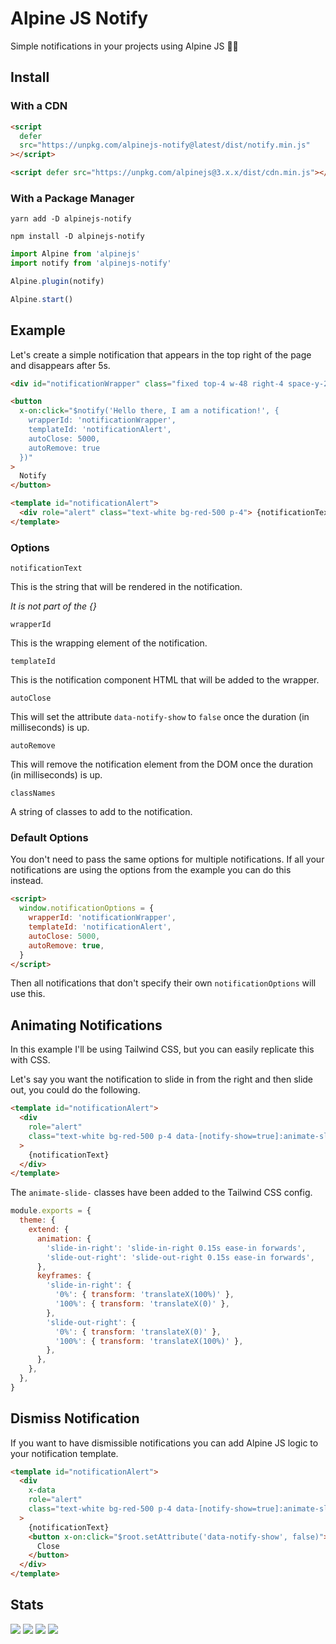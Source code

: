 # Alpine JS Notify

Simple notifications in your projects using Alpine JS 🙋‍♀️

## Install

### With a CDN

```html
<script
  defer
  src="https://unpkg.com/alpinejs-notify@latest/dist/notify.min.js"
></script>

<script defer src="https://unpkg.com/alpinejs@3.x.x/dist/cdn.min.js"></script>
```

### With a Package Manager

```shell
yarn add -D alpinejs-notify

npm install -D alpinejs-notify
```

```js
import Alpine from 'alpinejs'
import notify from 'alpinejs-notify'

Alpine.plugin(notify)

Alpine.start()
```

## Example

Let's create a simple notification that appears in the top right of the page and
disappears after 5s.

```html
<div id="notificationWrapper" class="fixed top-4 w-48 right-4 space-y-2"></div>

<button
  x-on:click="$notify('Hello there, I am a notification!', {
    wrapperId: 'notificationWrapper',
    templateId: 'notificationAlert',
    autoClose: 5000,
    autoRemove: true
  })"
>
  Notify
</button>

<template id="notificationAlert">
  <div role="alert" class="text-white bg-red-500 p-4"> {notificationText} </div>
</template>
```

### Options

`notificationText`

This is the string that will be rendered in the notification.

_It is not part of the {}_

`wrapperId`

This is the wrapping element of the notification.

`templateId`

This is the notification component HTML that will be added to the wrapper.

`autoClose`

This will set the attribute `data-notify-show` to `false` once the duration (in
milliseconds) is up.

`autoRemove`

This will remove the notification element from the DOM once the duration (in
milliseconds) is up.

`classNames`

A string of classes to add to the notification.

### Default Options

You don't need to pass the same options for multiple notifications. If all your
notifications are using the options from the example you can do this instead.

```html
<script>
  window.notificationOptions = {
    wrapperId: 'notificationWrapper',
    templateId: 'notificationAlert',
    autoClose: 5000,
    autoRemove: true,
  }
</script>
```

Then all notifications that don't specify their own `notificationOptions` will
use this.

## Animating Notifications

In this example I'll be using Tailwind CSS, but you can easily replicate this
with CSS.

Let's say you want the notification to slide in from the right and then slide
out, you could do the following.

```html
<template id="notificationAlert">
  <div
    role="alert"
    class="text-white bg-red-500 p-4 data-[notify-show=true]:animate-slide-in-right data-[notify-show=false]:animate-slide-out-right"
  >
    {notificationText}
  </div>
</template>
```

The `animate-slide-` classes have been added to the Tailwind CSS config.

```js
module.exports = {
  theme: {
    extend: {
      animation: {
        'slide-in-right': 'slide-in-right 0.15s ease-in forwards',
        'slide-out-right': 'slide-out-right 0.15s ease-in forwards',
      },
      keyframes: {
        'slide-in-right': {
          '0%': { transform: 'translateX(100%)' },
          '100%': { transform: 'translateX(0)' },
        },
        'slide-out-right': {
          '0%': { transform: 'translateX(0)' },
          '100%': { transform: 'translateX(100%)' },
        },
      },
    },
  },
}
```

## Dismiss Notification

If you want to have dismissible notifications you can add Alpine JS logic to
your notification template.

```html
<template id="notificationAlert">
  <div
    x-data
    role="alert"
    class="text-white bg-red-500 p-4 data-[notify-show=true]:animate-slide-in-right data-[notify-show=false]:animate-slide-out-right"
  >
    {notificationText}
    <button x-on:click="$root.setAttribute('data-notify-show', false)">
      Close
    </button>
  </div>
</template>
```

## Stats

![](https://img.shields.io/bundlephobia/min/alpinejs-notify)
![](https://img.shields.io/npm/v/alpinejs-notify)
![](https://img.shields.io/npm/dt/alpinejs-notify)
![](https://img.shields.io/github/license/markmead/alpinejs-notify)
